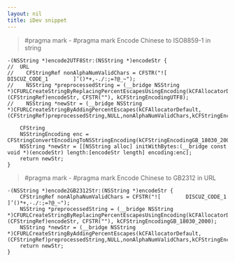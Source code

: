 ```yaml
---
layout: nil
title: iDev snippet
---
```



>	#pragma mark -
	#pragma mark Encode Chinese to ISO8859-1 in string

	-(NSString *)encode2UTF8Str:(NSString *)encodeStr {
	//  URL  	
	//    CFStringRef nonAlphaNumValidChars = CFSTR("![        DISCUZ_CODE_1        ]’()*+,-./:;=?@_~");  	
	//    NSString *preprocessedString = (__bridge NSString *)CFURLCreateStringByReplacingPercentEscapesUsingEncoding(kCFAllocatorDefault, (CFStringRef)encodeStr, CFSTR(""), kCFStringEncodingUTF8);  	
	//    NSString *newStr = (__bridge NSString *)CFURLCreateStringByAddingPercentEscapes(kCFAllocatorDefault,(CFStringRef)preprocessedString,NULL,nonAlphaNumValidChars,kCFStringEncodingUTF8);
    
		CFString    
    	NSStringEncoding enc = CFStringConvertEncodingToNSStringEncoding(kCFStringEncodingGB_18030_2000);
    	NSString *newStr = [[NSString alloc] initWithBytes:(__bridge const void *)(encodeStr) length:[encodeStr length] encoding:enc];
    	return newStr;
	}

>	#pragma mark -
	#pragma mark Encode Chinese to GB2312 in URL
	
	-(NSString *)encode2GB2312Str:(NSString *)encodeStr {
   		CFStringRef nonAlphaNumValidChars = CFSTR("![        DISCUZ_CODE_1        ]’()*+,-./:;=?@_~");
    	NSString *preprocessedString = (__bridge NSString *)CFURLCreateStringByReplacingPercentEscapesUsingEncoding(kCFAllocatorDefault, (CFStringRef)encodeStr, CFSTR(""), kCFStringEncodingGB_18030_2000);
    	NSString *newStr = (__bridge NSString *)CFURLCreateStringByAddingPercentEscapes(kCFAllocatorDefault,(CFStringRef)preprocessedString,NULL,nonAlphaNumValidChars,kCFStringEncodingGB_18030_2000);
    	return newStr;
	}